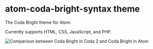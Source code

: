 # atom-coda-bright-syntax theme

The Coda Bright theme for Atom.

Currently supports HTML, CSS, JavaScript, and PHP.

![Comparison between Coda Bright in Coda 2 and Coda Bright in Atom](https://cloud.githubusercontent.com/assets/2334143/22517484/3d2d256e-e877-11e6-8f57-6a89d20a89ef.png)
